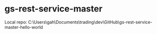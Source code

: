 # gs-rest-service-master
Local repo:  C:\Users\gah\Documents\trading\dev\GitHub\gs-rest-service-master-hello-world
